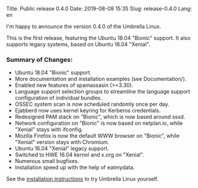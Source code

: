 Title: Public release 0.4.0
Date: 2019-08-08 15:35
Slug: release-0.4.0
Lang: en

I'm happy to announce the version 0.4.0 of the Umbrella Linux.

This is the first release, featuring the Ubuntu 18.04 "Bionic" support.
It also supports legacy systems, based on Ubuntu 16.04 "Xenial".

### Summary of Changes:

* Ubuntu 18.04 "Bionic" support.
* More documentation and installation examples (see Documentation/).
* Enabled new features of spamassasin (>=3.30).
* Language support selection groups to streamline the language
  support configuration of individual bundles.
* OSSEC system scan is now scheduled randomly once per day.
* Ejabberd now uses kernel keyring for Kerberos credentials.
* Redesigned PAM stack on "Bionic", which is now based around sssd.
* Network configuration on "Bionic" is now based on netplan.io,
  while "Xenial" stays with ifconfig.
* Mozilla Firefox is now the default WWW browser on "Bionic", while
  "Xenial" version stays with Chromium.
* Ubuntu 16.04 "Xenial" legacy support.
* Switched to HWE 16.04 kernel and x.org on "Xenial".
* Numerous small bugfixes.
* Installation speed up with the help of eatmydata.

See the
[installation instructions](/umbrella-linux/installation/)
to try Umbrella Linux yourself.
